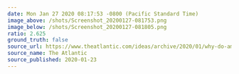 ```yaml
---
date: Mon Jan 27 2020 08:17:53 -0800 (Pacific Standard Time)
image_above: /shots/Screenshot_20200127-081753.png
image_below: /shots/Screenshot_20200127-081805.png
ratio: 2.625
ground_truth: false
source_url: https://www.theatlantic.com/ideas/archive/2020/01/why-do-american-houses-have-so-many-bathrooms/605338/
source_name: The Atlantic
source_published: 2020-01-23
---
```

